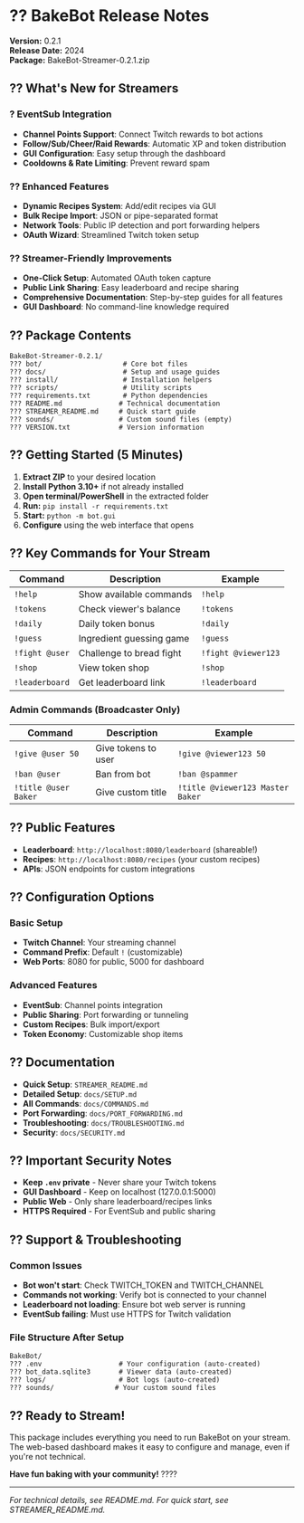 # ?? BakeBot Release Notes

**Version:** 0.2.1  
**Release Date:** 2024  
**Package:** BakeBot-Streamer-0.2.1.zip

## ?? What's New for Streamers

### ? EventSub Integration
- **Channel Points Support**: Connect Twitch rewards to bot actions
- **Follow/Sub/Cheer/Raid Rewards**: Automatic XP and token distribution
- **GUI Configuration**: Easy setup through the dashboard
- **Cooldowns & Rate Limiting**: Prevent reward spam

### ?? Enhanced Features
- **Dynamic Recipes System**: Add/edit recipes via GUI
- **Bulk Recipe Import**: JSON or pipe-separated format
- **Network Tools**: Public IP detection and port forwarding helpers
- **OAuth Wizard**: Streamlined Twitch token setup

### ?? Streamer-Friendly Improvements
- **One-Click Setup**: Automated OAuth token capture
- **Public Link Sharing**: Easy leaderboard and recipe sharing
- **Comprehensive Documentation**: Step-by-step guides for all features
- **GUI Dashboard**: No command-line knowledge required

## ?? Package Contents

```
BakeBot-Streamer-0.2.1/
??? bot/                    # Core bot files
??? docs/                   # Setup and usage guides
??? install/                # Installation helpers
??? scripts/                # Utility scripts
??? requirements.txt        # Python dependencies
??? README.md              # Technical documentation
??? STREAMER_README.md     # Quick start guide
??? sounds/                # Custom sound files (empty)
??? VERSION.txt            # Version information
```

## ?? Getting Started (5 Minutes)

1. **Extract ZIP** to your desired location
2. **Install Python 3.10+** if not already installed
3. **Open terminal/PowerShell** in the extracted folder
4. **Run:** `pip install -r requirements.txt`
5. **Start:** `python -m bot.gui`
6. **Configure** using the web interface that opens

## ?? Key Commands for Your Stream

| Command | Description | Example |
|---------|-------------|---------|
| `!help` | Show available commands | `!help` |
| `!tokens` | Check viewer's balance | `!tokens` |
| `!daily` | Daily token bonus | `!daily` |
| `!guess` | Ingredient guessing game | `!guess` |
| `!fight @user` | Challenge to bread fight | `!fight @viewer123` |
| `!shop` | View token shop | `!shop` |
| `!leaderboard` | Get leaderboard link | `!leaderboard` |

### Admin Commands (Broadcaster Only)
| Command | Description | Example |
|---------|-------------|---------|
| `!give @user 50` | Give tokens to user | `!give @viewer123 50` |
| `!ban @user` | Ban from bot | `!ban @spammer` |
| `!title @user Baker` | Give custom title | `!title @viewer123 Master Baker` |

## ?? Public Features

- **Leaderboard**: `http://localhost:8080/leaderboard` (shareable!)
- **Recipes**: `http://localhost:8080/recipes` (your custom recipes)
- **APIs**: JSON endpoints for custom integrations

## ?? Configuration Options

### Basic Setup
- **Twitch Channel**: Your streaming channel
- **Command Prefix**: Default `!` (customizable)
- **Web Ports**: 8080 for public, 5000 for dashboard

### Advanced Features
- **EventSub**: Channel points integration
- **Public Sharing**: Port forwarding or tunneling
- **Custom Recipes**: Bulk import/export
- **Token Economy**: Customizable shop items

## ?? Documentation

- **Quick Setup**: `STREAMER_README.md`
- **Detailed Setup**: `docs/SETUP.md`
- **All Commands**: `docs/COMMANDS.md`
- **Port Forwarding**: `docs/PORT_FORWARDING.md`
- **Troubleshooting**: `docs/TROUBLESHOOTING.md`
- **Security**: `docs/SECURITY.md`

## ?? Important Security Notes

- **Keep `.env` private** - Never share your Twitch tokens
- **GUI Dashboard** - Keep on localhost (127.0.0.1:5000)
- **Public Web** - Only share leaderboard/recipes links
- **HTTPS Required** - For EventSub and public sharing

## ?? Support & Troubleshooting

### Common Issues
- **Bot won't start**: Check TWITCH_TOKEN and TWITCH_CHANNEL
- **Commands not working**: Verify bot is connected to your channel
- **Leaderboard not loading**: Ensure bot web server is running
- **EventSub failing**: Must use HTTPS for Twitch validation

### File Structure After Setup
```
BakeBot/
??? .env                   # Your configuration (auto-created)
??? bot_data.sqlite3       # Viewer data (auto-created)
??? logs/                  # Bot logs (auto-created)
??? sounds/               # Your custom sound files
```

## ?? Ready to Stream!

This package includes everything you need to run BakeBot on your stream. The web-based dashboard makes it easy to configure and manage, even if you're not technical.

**Have fun baking with your community!** ????

---
*For technical details, see README.md. For quick start, see STREAMER_README.md.*